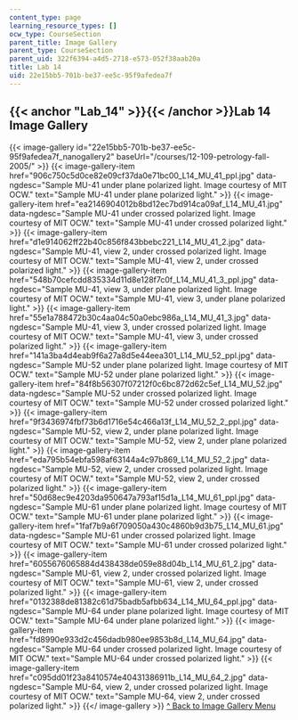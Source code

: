 ```yaml
---
content_type: page
learning_resource_types: []
ocw_type: CourseSection
parent_title: Image Gallery
parent_type: CourseSection
parent_uid: 322f6394-a4d5-2718-e573-052f38aab20a
title: Lab 14
uid: 22e15bb5-701b-be37-ee5c-95f9afedea7f
---
```


{{< anchor "Lab_14" >}}{{< /anchor >}}Lab 14 Image Gallery
----------------------------------------------------------
{{< image-gallery id="22e15bb5-701b-be37-ee5c-95f9afedea7f_nanogallery2" baseUrl="/courses/12-109-petrology-fall-2005/" >}}
{{< image-gallery-item href="906c750c5d0ce82e09cf37da0e71bc00_L14_MU_41_ppl.jpg" data-ngdesc="Sample MU-41 under plane polarized light. Image courtesy of MIT OCW." text="Sample MU-41 under plane polarized light." >}}
{{< image-gallery-item href="ea2146904012b8bd12ec7bd914ca09af_L14_MU_41.jpg" data-ngdesc="Sample MU-41 under crossed polarized light. Image courtesy of MIT OCW." text="Sample MU-41 under crossed polarized light." >}}
{{< image-gallery-item href="d1e914062ff22b40c856f843bbebc221_L14_MU_41_2.jpg" data-ngdesc="Sample MU-41, view 2, under crossed polarized light. Image courtesy of MIT OCW." text="Sample MU-41, view 2, under crossed polarized light." >}}
{{< image-gallery-item href="548b70cefcdd835334d11d8e128f7c0f_L14_MU_41_3_ppl.jpg" data-ngdesc="Sample MU-41, view 3, under plane polarized light. Image courtesy of MIT OCW." text="Sample MU-41, view 3, under plane polarized light." >}}
{{< image-gallery-item href="55e1a788472b30c4aa04c50a0ebc986a_L14_MU_41_3.jpg" data-ngdesc="Sample MU-41, view 3, under crossed polarized light. Image courtesy of MIT OCW." text="Sample MU-41, view 3, under crossed polarized light." >}}
{{< image-gallery-item href="141a3ba4d4eab9f6a27a8d5e44eea301_L14_MU_52_ppl.jpg" data-ngdesc="Sample MU-52 under plane polarized light. Image courtesy of MIT OCW." text="Sample MU-52 under plane polarized light." >}}
{{< image-gallery-item href="84f8b56307f07212f0c6bc872d62c5ef_L14_MU_52.jpg" data-ngdesc="Sample MU-52 under crossed polarized light. Image courtesy of MIT OCW." text="Sample MU-52 under crossed polarized light." >}}
{{< image-gallery-item href="9f3436974fbf73b6d1716e54c466a13f_L14_MU_52_2_ppl.jpg" data-ngdesc="Sample MU-52, view 2, under plane polarized light. Image courtesy of MIT OCW." text="Sample MU-52, view 2, under plane polarized light." >}}
{{< image-gallery-item href="eda795b54ebfa598af63144a4c97b869_L14_MU_52_2.jpg" data-ngdesc="Sample MU-52, view 2, under crossed polarized light. Image courtesy of MIT OCW." text="Sample MU-52, view 2, under crossed polarized light." >}}
{{< image-gallery-item href="50d68ec9e4203da950647a793af15d1a_L14_MU_61_ppl.jpg" data-ngdesc="Sample MU-61 under plane polarized light. Image courtesy of MIT OCW." text="Sample MU-61 under plane polarized light." >}}
{{< image-gallery-item href="1faf7b9a6f709050a430c4860b9d3b75_L14_MU_61.jpg" data-ngdesc="Sample MU-61 under crossed polarized light. Image courtesy of MIT OCW." text="Sample MU-61 under crossed polarized light." >}}
{{< image-gallery-item href="6055676065884d438438de059e88d04b_L14_MU_61_2.jpg" data-ngdesc="Sample MU-61, view 2, under crossed polarized light. Image courtesy of MIT OCW." text="Sample MU-61, view 2, under crossed polarized light." >}}
{{< image-gallery-item href="0132388de81382c61d75badb5afbb634_L14_MU_64_ppl.jpg" data-ngdesc="Sample MU-64 under plane polarized light. Image courtesy of MIT OCW." text="Sample MU-64 under plane polarized light." >}}
{{< image-gallery-item href="fd8990e933d2c456dadb980ee9853b8d_L14_MU_64.jpg" data-ngdesc="Sample MU-64 under crossed polarized light. Image courtesy of MIT OCW." text="Sample MU-64 under crossed polarized light." >}}
{{< image-gallery-item href="c095dd01f23a8410574e40431386911b_L14_MU_64_2.jpg" data-ngdesc="Sample MU-64, view 2, under crossed polarized light. Image courtesy of MIT OCW." text="Sample MU-64, view 2, under crossed polarized light." >}}
{{</ image-gallery >}}
[^ Back to Image Gallery Menu](#gallerymenu)